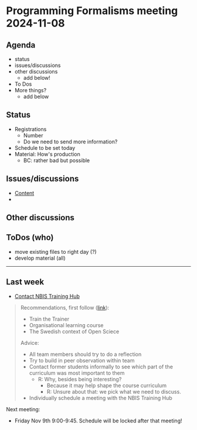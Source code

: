 # Programming Formalisms meeting 2024-11-08

## Agenda
- status
- issues/discussions
- other discussions
    - add below!
- To Dos
- More things?
    - add below


## Status
- Registrations
    - Number
    - Do we need to send more information?
- Schedule to be set today
- Material: How's production
    - BC: rather bad but possible

## Issues/discussions
- [Content](https://github.com/UPPMAX/programming_formalisms/issues) 
- 
## Other discussions


## ToDos (who)
- move existing files to right day (?)
- develop material (all)

----

## Last week

- [Contact NBIS Training Hub](https://github.com/UPPMAX/programming_formalisms/issues/41)

> Recommendations, first follow ([link](https://training.scilifelab.se/our_resources/trainer_community)):
> 
> - Train the Trainer
> - Organisational learning course
> - The Swedish context of Open Sciece
> 
> Advice:
> 
> - All team members should try to do a reflection
> - Try to build in peer observation within team
> - Contact former students informally to see which part of the curriculum was most important to them
>   - R: Why, besides being interesting?
>     - Because it may help shape the course curriculum
>     - R: Unsure about that: we pick what we need to discuss.
> - Individually schedule a meeting with the NBIS Training Hub

Next meeting:

- Friday Nov 9th 9:00-9:45. Schedule will be locked after that meeting!
